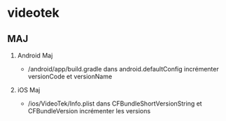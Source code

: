 # videotek

## MAJ

1. Android Maj
    - /android/app/build.gradle dans android.defaultConfig incrémenter versionCode et versionName

2. iOS Maj
    - /ios/VideoTek/Info.plist dans CFBundleShortVersionString et CFBundleVersion incrémenter les versions